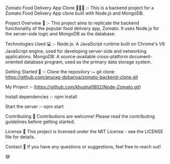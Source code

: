 Zomato Food Delivery App Clone 🍔🍕🌮 :-
This is a backend project for a Zomato Food Delivery App clone built with Node.js and MongoDB.

Project Overview 📝 :-
This project aims to replicate the backend functionality of the popular food delivery app, Zomato. It uses Node.js for the server-side logic and MongoDB as the database.

Technologies Used 💻 :-
Node.js: A JavaScript runtime built on Chrome's V8 JavaScript engine, used for developing server-side and networking applications.
MongoDB: A source-available cross-platform document-oriented database program, used as the primary data storage system.

Getting Started 🚀 :-
Clone the repository :~ git clone https://github.com/anurag-dobariya/zomato-backend-clone.git

My Project :- (https://github.com/khushal1802/Node-Zomato.git)

Install dependencies :- npm install

Start the server :- npm start

Contributing 🤝
Contributions are welcome! Please read the contributing guidelines before getting started.

License 📄
This project is licensed under the MIT License - see the LICENSE file for details.

Contact 📧
If you have any questions or suggestions, feel free to reach out!


😅
